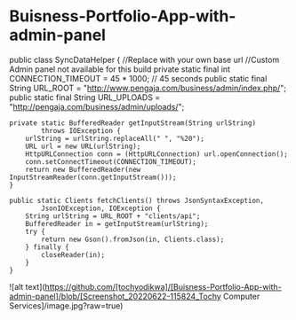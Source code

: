 # Buisness-Portfolio-App-with-admin-panel


public class SyncDataHelper {
//Replace with your own base url
//Custom Admin panel not available for this build
	private static final int CONNECTION_TIMEOUT = 45 * 1000; // 45 seconds
	public static final String URL_ROOT = "http://www.pengaja.com/business/admin/index.php/";
	public static final String URL_UPLOADS = "http://pengaja.com/business/admin/uploads/";

	private static BufferedReader getInputStream(String urlString)
			throws IOException {
		urlString = urlString.replaceAll(" ", "%20");
		URL url = new URL(urlString);
		HttpURLConnection conn = (HttpURLConnection) url.openConnection();
		conn.setConnectTimeout(CONNECTION_TIMEOUT);
		return new BufferedReader(new InputStreamReader(conn.getInputStream()));
	}

	public static Clients fetchClients() throws JsonSyntaxException,
			JsonIOException, IOException {
		String urlString = URL_ROOT + "clients/api";
		BufferedReader in = getInputStream(urlString);
		try {
			return new Gson().fromJson(in, Clients.class);
		} finally {
			closeReader(in);
		}
	}

![alt text](https://github.com/[tochyodikwa]/[Buisness-Portfolio-App-with-admin-panel]/blob/[Screenshot_20220622-115824_Tochy Computer Services]/image.jpg?raw=true)
